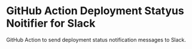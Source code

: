 # GitHub Action Deployment Statyus Noitifier for Slack

GitHub Action to send deployment status notification messages to Slack.
